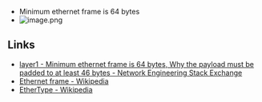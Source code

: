 - Minimum ethernet frame is 64 bytes
- ![image.png](https://img.ynchen.me/2023/04/844aef44c005a8a2254faf503ef24945.webp)


## Links
- [layer1 - Minimum ethernet frame is 64 bytes, Why the payload must be padded to at least 46 bytes - Network Engineering Stack Exchange](https://networkengineering.stackexchange.com/questions/34189/minimum-ethernet-frame-is-64-bytes-why-the-payload-must-be-padded-to-at-least-4)
- [Ethernet frame - Wikipedia](https://en.wikipedia.org/wiki/Ethernet_frame)
- [EtherType - Wikipedia](https://en.wikipedia.org/wiki/EtherType)